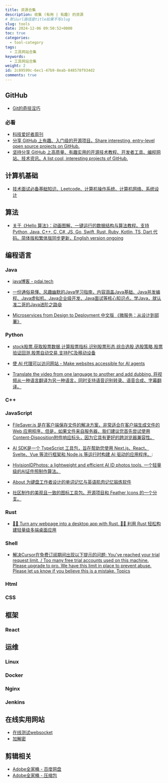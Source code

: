 ```yaml
---
title: 资源合集
description: 收集 (有用 | 有趣) 的资源
# 默认url路径是title如果不写slug
slug: tools
date: 2024-12-06 09:50:52+0000
toc: true
categories:
  - tool-category
tags:
  - 工具网站合集
keywords:
  - 工具网站合集
weight: 2
id: 2c89599c-6ec1-47b9-8eab-848578f934d2
comments: true
---
```

## GitHub

- [Git的奇技淫巧](https://github.com/521xueweihan/git-tips)

### 必看

- [科技爱好者周刊](https://github.com/ruanyf/weekly)
- [分享 GitHub 上有趣、入门级的开源项目。Share interesting, entry-level open source projects on GitHub.](https://github.com/521xueweihan/HelloGitHub)
- [坚持分享 GitHub 上高质量、有趣实用的开源技术教程、开发者工具、编程网站、技术资讯。A list cool, interesting projects of GitHub.](https://github.com/GitHubDaily/GitHubDaily)

## 计算机基础

- [技术面试必备基础知识、Leetcode、计算机操作系统、计算机网络、系统设计](https://github.com/CyC2018/CS-Notes)

## 算法

- [关于《Hello 算法》：动画图解、一键运行的数据结构与算法教程。支持 Python, Java, C++, C, C#, JS, Go, Swift, Rust, Ruby, Kotlin, TS, Dart 代码。简体版和繁体版同步更新，English version ongoing](https://github.com/krahets/hello-algo)

## 编程语言

### Java

- [java博客 - pdai.tech](https://pdai.tech/md/resource/tools.html)

- [一份通俗易懂、风趣幽默的Java学习指南，内容涵盖Java基础、Java并发编程、Java虚拟机、Java企业级开发、Java面试等核心知识点。学Java，就认准二哥的Java进阶之路😄](https://github.com/itwanger/toBeBetterJavaer)

- [Microservices from Design to Deployment 中文版 《微服务：从设计到部署》](https://github.com/DocsHome/microservices)

### Python

- [stock股票.获取股票数据,计算股票指标,识别股票形态,综合选股,选股策略,股票验证回测,股票自动交易,支持PC及移动设备](https://github.com/myhhub/stock?tab=readme-ov-file)

- [使 AI 代理可以访问网站 - Make websites accessible for AI agents](https://github.com/browser-use/browser-use?utm_source=gold_browser_extension)

- [Translate the video from one language to another and add dubbing. 将视频从一种语言翻译为另一种语言，同时支持语音识别转录、语音合成、字幕翻译。](https://github.com/jianchang512/pyvideotrans?tab=readme-ov-file) 

### C++

### JavaScript

- [FileSaver.js 是在客户端保存文件的解决方案，非常适合在客户端生成文件的 Web 应用程序，但是，如果文件来自服务器，我们建议您首先尝试使用Content-Disposition附件响应标头，因为它具有更好的跨浏览器兼容性。](https://github.com/eligrey/FileSaver.js)

- [AI SDK是一个 TypeScript 工具包，旨在帮助您使用 Next.js、React、Svelte、Vue 等流行框架和 Node.js 等运行时构建 AI 驱动的应用程序。](https://github.com/vercel/ai):

- [HivisionIDPhotos: a lightweight and efficient AI ID photos tools. 一个轻量级的AI证件照制作算法。](https://github.com/Zeyi-Lin/HivisionIDPhotos)

- [About 为键盘工作者设计的单词记忆与英语肌肉记忆锻炼软件](https://github.com/RealKai42/qwerty-learner?utm_source=gold_browser_extension)

- [社区制作的美观且一致的图标工具包。开源项目和 Feather Icons 的一个分支。](https://github.com/lucide-icons/lucide?utm_source=gold_browser_extension)

### Rust

- [🤱🏻 Turn any webpage into a desktop app with Rust. 🤱🏻 利用 Rust 轻松构建轻量级多端桌面应用](https://github.com/tw93/Pake)

### Shell

- [解决Cursor在免费订阅期间出现以下提示的问题: You've reached your trial request limit. / Too many free trial accounts used on this machine. Please upgrade to pro. We have this limit in place to prevent abuse. Please let us know if you believe this is a mistake.
  Topics](https://github.com/yuaotian/go-cursor-help?tab=readme-ov-file)

### Html

### CSS

## 框架

### React

## 运维

### Linux

### Docker

### Nginx

### Jenkins

## 在线实用网站

- [在线测试websocket](https://wstool.js.org/)
- [加解密](https://www.sojson.com/encrypt.html)

## 剪辑相关

- [Adobe全家桶 - 百度网盘](https://xia8.top/)
- [Adobe全家桶 - 压缩包](https://www.sharelikes.com.cn/%E8%BD%AF%E4%BB%B6%E8%B5%84%E6%BA%90/Adobe%E5%85%A8%E5%AE%B6%E6%A1%B6)